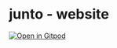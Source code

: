 # junto - website

[![Open in Gitpod](https://gitpod.io/button/open-in-gitpod.svg)](https://gitpod.io/#https://github.com/kjhnns/junto-website)
